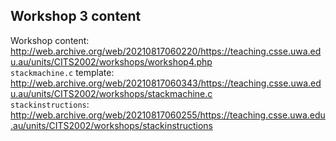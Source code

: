 ## Workshop 3 content

Workshop content: http://web.archive.org/web/20210817060220/https://teaching.csse.uwa.edu.au/units/CITS2002/workshops/workshop4.php \
`stackmachine.c` template: http://web.archive.org/web/20210817060343/https://teaching.csse.uwa.edu.au/units/CITS2002/workshops/stackmachine.c \
`stackinstructions`: http://web.archive.org/web/20210817060255/https://teaching.csse.uwa.edu.au/units/CITS2002/workshops/stackinstructions